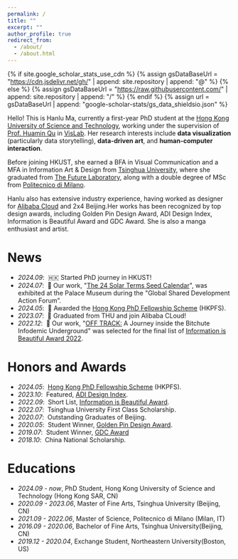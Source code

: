 ```yaml
---
permalink: /
title: ""
excerpt: ""
author_profile: true
redirect_from: 
  - /about/
  - /about.html
---
```


{% if site.google_scholar_stats_use_cdn %}
{% assign gsDataBaseUrl = "https://cdn.jsdelivr.net/gh/" | append: site.repository | append: "@" %}
{% else %}
{% assign gsDataBaseUrl = "https://raw.githubusercontent.com/" | append: site.repository | append: "/" %}
{% endif %}
{% assign url = gsDataBaseUrl | append: "google-scholar-stats/gs_data_shieldsio.json" %}

<span class='anchor' id='about-me'></span>

Hello! This is Hanlu Ma, currently a first-year PhD student at the [Hong Kong University of Science and Technology](https://hkust.edu.hk/zh-hant), working under the supervision of [Prof. Huamin Qu](http://huamin.org/) in [VisLab](http://vis.cse.ust.hk/index.html). Her research interests include **data visualization** (particularly data storytelling), **data-driven art**, and **human-computer interaction**. 

Before joining HKUST, she earned a BFA in Visual Communication and a MFA in Information Art & Design from [Tsinghua University](https://www.tsinghua.edu.cn/), where she graduated from [The Future Laboratory](https://thfl.tsinghua.edu.cn/en/), along with a double degree of MSc from [Politecnico di Milano](https://www.polimi.it/).

Hanlu also has extensive industry experience, having worked as designer for [Alibaba Cloud](https://www.alibabacloud.com/en?_p_lc=1) and 2x4 Beijing.Her works has been recognized by top design awards, including Golden Pin Design Award, ADI Design Index, Information is Beautiful Award and GDC Award. She is also a manga enthusiast and artist.


# News
- *2024.09*: &nbsp;🇭🇰 Started PhD journey in HKUST!
- *2024.07*: &nbsp;🌱 Our work, "[The 24 Solar Terms Seed Calendar](https://www.behance.net/gallery/98618717/The-SEEDTOPIA-24-Solar-Terms-Seeds-Calendar)", was exhibited at the Palace Museum during the "Global Shared Development Action Forum”.
- *2024.05*: &nbsp;🎉 Awarded the [Hong Kong PhD Fellowship Scheme](https://cerg1.ugc.edu.hk/hkpfs/index.html) (HKPFS).
- *2023.07*: &nbsp;🎉 Graduated from THU and join Alibaba CLoud!
- *2022.12*: &nbsp;👾 Our work, "[OFF TRACK:](https://group02-dd17.github.io/offtrack/) A Journey inside the Bitchute Infodemic Underground" was selected for the final list of [Information is Beautiful Award 2022](https://www.informationisbeautifulawards.com/showcase/5403-off-track-a-journey-inside-the-bitchute-infodemic-underground). 

<!--# Publications 

<div class='paper-box'><div class='paper-box-image'><div><div class="badge">CVPR 2016</div><img src='images/500x300.png' alt="sym" width="100%"></div></div>
<div class='paper-box-text' markdown="1">

[Deep Residual Learning for Image Recognition](https://openaccess.thecvf.com/content_cvpr_2016/papers/He_Deep_Residual_Learning_CVPR_2016_paper.pdf)

**Kaiming He**, Xiangyu Zhang, Shaoqing Ren, Jian Sun

[**Project**](https://scholar.google.com/citations?view_op=view_citation&hl=zh-CN&user=DhtAFkwAAAAJ&citation_for_view=DhtAFkwAAAAJ:ALROH1vI_8AC) <strong><span class='show_paper_citations' data='DhtAFkwAAAAJ:ALROH1vI_8AC'></span></strong>
- Lorem ipsum dolor sit amet, consectetur adipiscing elit. Vivamus ornare aliquet ipsum, ac tempus justo dapibus sit amet. 
</div>
</div>

- [Lorem ipsum dolor sit amet, consectetur adipiscing elit. Vivamus ornare aliquet ipsum, ac tempus justo dapibus sit amet](https://github.com), A, B, C, **CVPR 2020**
-->

# Honors and Awards
- *2024.05*: &nbsp;[Hong Kong PhD Fellowship Scheme](https://cerg1.ugc.edu.hk/hkpfs/index.html) (HKPFS).
- *2023.10*: &nbsp;Featured, [ADI Design Index](https://www.adi-design.org/adi-design-index.html). 
- *2022.09*: &nbsp;Short List, [Information is Beautiful Award](https://www.informationisbeautifulawards.com/).
- *2022.07*: &nbsp;Tsinghua University First Class Scholarship.
- *2020.07*: &nbsp;Outstanding Graduates of Beijing.
- *2020.05*: &nbsp;Student Winner, [Golden Pin Design Award](https://goldenpin.org.tw/en).
- *2019.07*: &nbsp;Student Winner, [GDC Award](https://gdc.sgda.cc/homepage?lang=en)
- *2018.10*: &nbsp;China National Scholarship.


# Educations
- *2024.09 - now*, PhD Student, Hong Kong University of Science and Technology (Hong Kong SAR, CN)
- *2020.09 - 2023.06*, Master of Fine Arts, Tsinghua University (Beijing, CN)
- *2021.09 - 2022.06*, Master of Science, Politecnico di Milano (Milan, IT)
- *2016.09 - 2020.06*, Bachelor of Fine Arts, Tsinghua University(Beijing, CN)
- *2019.12 - 2020.04*, Exchange Student, Northeastern University(Boston, US)

